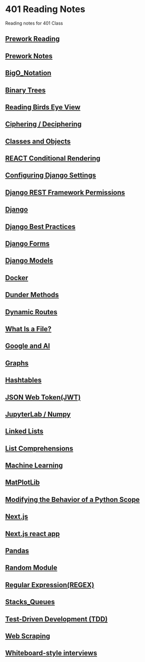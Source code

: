 # 401 Reading Notes
  <p> Reading notes for 401 Class </p>

## [Prework Reading](Prework_reading.md)

## [Prework Notes](Prework_Notes.md)

## [BigO_Notation](BigO_Notation.md) 

## [Binary Trees](BinaryTrees.md)

## [Reading Birds Eye View](BirdsEyeView.md)

## [Ciphering / Deciphering](Cipher_DecipherText.md)

## [Classes and Objects](Classes_Objects.md)

## [REACT Conditional Rendering](ConditionalRendering.md)

## [Configuring Django Settings](ConfigDjangoSettings.md)

## [Django REST Framework Permissions](Django-REST-Framework.md)

## [Django](Django.md)

## [Django Best Practices](DjangoBestPracitces.md)

## [Django Forms](DjangoForms.md)

## [Django Models](DjangoModels.md)

## [Docker](Docker.md)

## [Dunder Methods](DunderMethods.md)

## [Dynamic Routes](DynamicRoutes.md)

## [What Is a File?](Files.md)

## [Google and AI](Google-AI_report.md)

## [Graphs](Graphs.md)

## [Hashtables](Hashtables.md)

## [JSON Web Token(JWT)](JSON-WebToken.md)

## [JupyterLab / Numpy](JupyterLab.md)

## [Linked Lists](LinkedList.md)

## [List Comprehensions](ListComprehensions.md)

## [Machine Learning](MachineLearning.md)

## [MatPlotLib](MatPlotLib.md)

## [Modifying the Behavior of a Python Scope](ModingPythonScope.md)

## [Next.js](NextJS.md)

## [Next.js react app](NextJsReactApp.md)

## [Pandas](Pandas.md)

## [Random Module](RandomModule.md)

## [Regular Expression(REGEX)](RegularExpression(REGEX).md)

## [Stacks_Queues](StackTerminology.md)

## [Test-Driven Development (TDD)](TestDrivenDevelopment(TDD).md) 

## [Web Scraping](WebScraping.md) 

## [Whiteboard-style interviews](WhiteboardInterviews.md)



























































